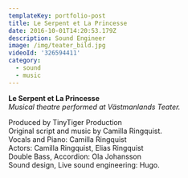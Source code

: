 ```yaml
---
templateKey: portfolio-post
title: Le Serpent et La Princesse
date: 2016-10-01T14:20:53.179Z
description: Sound Engineer
image: /img/teater_bild.jpg
videoId: '326594411'
category:
  - sound
  - music
---
```

**Le Serpent et La Princesse**\
_Musical theatre performed at Västmanlands Teater._

Produced by TinyTiger Production\
Original script and music by Camilla Ringquist.\
Vocals and Piano: Camilla Ringquist\
Actors: Camilla Ringquist, Elias Ringquist\
Double Bass, Accordion: Ola Johansson\
Sound design, Live sound engineering: Hugo.
